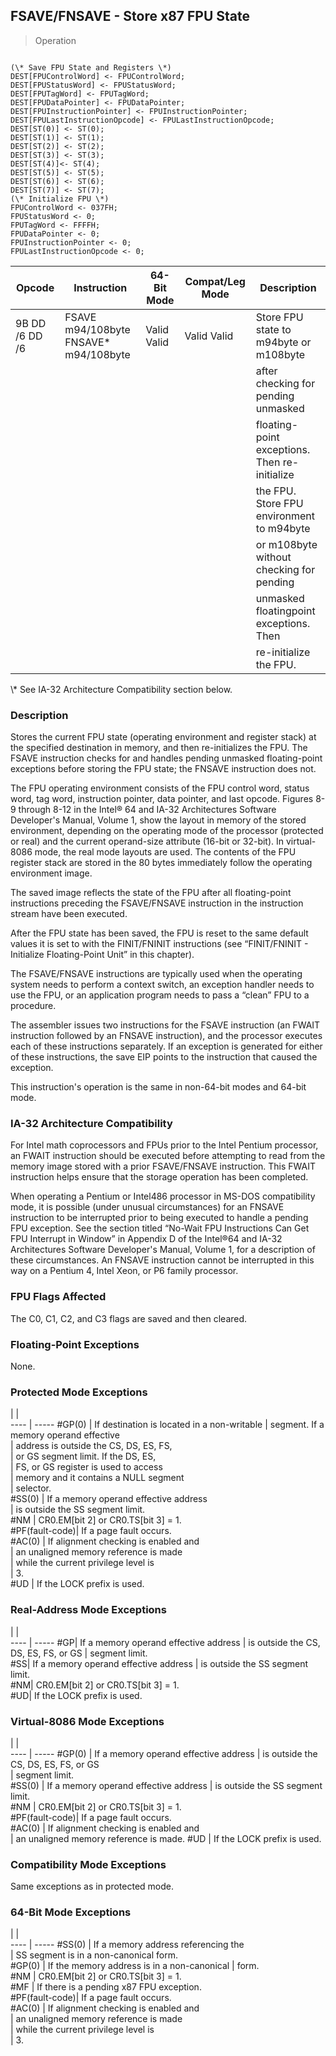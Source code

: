 ## FSAVE/FNSAVE - Store x87 FPU State

> Operation
``` slim

(\* Save FPU State and Registers \*)
DEST[FPUControlWord] <- FPUControlWord;
DEST[FPUStatusWord] <- FPUStatusWord;
DEST[FPUTagWord] <- FPUTagWord;
DEST[FPUDataPointer] <- FPUDataPointer;
DEST[FPUInstructionPointer] <- FPUInstructionPointer;
DEST[FPULastInstructionOpcode] <- FPULastInstructionOpcode;
DEST[ST(0)] <- ST(0);
DEST[ST(1)] <- ST(1);
DEST[ST(2)] <- ST(2);
DEST[ST(3)] <- ST(3);
DEST[ST(4)]<- ST(4);
DEST[ST(5)] <- ST(5);
DEST[ST(6)] <- ST(6);
DEST[ST(7)] <- ST(7);
(\* Initialize FPU \*)
FPUControlWord <- 037FH;
FPUStatusWord <- 0;
FPUTagWord <- FFFFH;
FPUDataPointer <- 0;
FPUInstructionPointer <- 0;
FPULastInstructionOpcode <- 0;

```

 Opcode        | Instruction                          | 64-Bit Mode| Compat/Leg Mode| Description                                  
 ---  | --- | --- | --- | ---
 9B DD /6 DD /6| FSAVE m94/108byte FNSAVE\* m94/108byte| Valid Valid| Valid Valid    | Store FPU state to m94byte or m108byte       
               |                                      |            |                | after checking for pending unmasked          
               |                                      |            |                | floating-point exceptions. Then re-initialize
               |                                      |            |                | the FPU. Store FPU environment to m94byte    
               |                                      |            |                | or m108byte without checking for pending     
               |                                      |            |                | unmasked floatingpoint exceptions. Then      
               |                                      |            |                | re-initialize the FPU.                       
<aside class="notification">
\* See IA-32 Architecture Compatibility section below.
</aside>


### Description
Stores the current FPU state (operating environment and register stack) at the
specified destination in memory, and then re-initializes the FPU. The FSAVE
instruction checks for and handles pending unmasked floating-point exceptions
before storing the FPU state; the FNSAVE instruction does not.

The FPU operating environment consists of the FPU control word, status word,
tag word, instruction pointer, data pointer, and last opcode. Figures 8-9 through
8-12 in the Intel® 64 and IA-32 Architectures Software Developer's Manual, Volume
1, show the layout in memory of the stored environment, depending on the operating
mode of the processor (protected or real) and the current operand-size attribute
(16-bit or 32-bit). In virtual-8086 mode, the real mode layouts are used. The
contents of the FPU register stack are stored in the 80 bytes immediately follow
the operating environment image.

The saved image reflects the state of the FPU after all floating-point instructions
preceding the FSAVE/FNSAVE instruction in the instruction stream have been executed.

After the FPU state has been saved, the FPU is reset to the same default values
it is set to with the FINIT/FNINIT instructions (see “FINIT/FNINIT - Initialize
Floating-Point Unit” in this chapter).

The FSAVE/FNSAVE instructions are typically used when the operating system needs
to perform a context switch, an exception handler needs to use the FPU, or an
application program needs to pass a “clean” FPU to a procedure.

The assembler issues two instructions for the FSAVE instruction (an FWAIT instruction
followed by an FNSAVE instruction), and the processor executes each of these
instructions separately. If an exception is generated for either of these instructions,
the save EIP points to the instruction that caused the exception.

This instruction's operation is the same in non-64-bit modes and 64-bit mode.


### IA-32 Architecture Compatibility
For Intel math coprocessors and FPUs prior to the Intel Pentium processor, an
FWAIT instruction should be executed before attempting to read from the memory
image stored with a prior FSAVE/FNSAVE instruction. This FWAIT instruction helps
ensure that the storage operation has been completed.

When operating a Pentium or Intel486 processor in MS-DOS compatibility mode,
it is possible (under unusual circumstances) for an FNSAVE instruction to be
interrupted prior to being executed to handle a pending FPU exception. See the
section titled “No-Wait FPU Instructions Can Get FPU Interrupt in Window” in
Appendix D of the Intel®64 and IA-32 Architectures Software Developer's Manual,
Volume 1, for a description of these circumstances. An FNSAVE instruction cannot
be interrupted in this way on a Pentium 4, Intel Xeon, or P6 family processor.



### FPU Flags Affected
The C0, C1, C2, and C3 flags are saved and then cleared.


### Floating-Point Exceptions
None.


### Protected Mode Exceptions
   | |  
---- | -----
 #GP(0)         | If destination is located in a non-writable
                | segment. If a memory operand effective     
                | address is outside the CS, DS, ES, FS,     
                | or GS segment limit. If the DS, ES,        
                | FS, or GS register is used to access       
                | memory and it contains a NULL segment      
                | selector.                                  
 #SS(0)         | If a memory operand effective address      
                | is outside the SS segment limit.           
 #NM            | CR0.EM[bit 2] or CR0.TS[bit 3] = 1.        
 #PF(fault-code)| If a page fault occurs.                    
 #AC(0)         | If alignment checking is enabled and       
                | an unaligned memory reference is made      
                | while the current privilege level is       
                | 3.                                         
 #UD            | If the LOCK prefix is used.                

### Real-Address Mode Exceptions
   | |  
---- | -----
 #GP| If a memory operand effective address
    | is outside the CS, DS, ES, FS, or GS 
    | segment limit.                       
 #SS| If a memory operand effective address
    | is outside the SS segment limit.     
 #NM| CR0.EM[bit 2] or CR0.TS[bit 3] = 1.  
 #UD| If the LOCK prefix is used.          

### Virtual-8086 Mode Exceptions
   | |  
---- | -----
 #GP(0)         | If a memory operand effective address 
                | is outside the CS, DS, ES, FS, or GS  
                | segment limit.                        
 #SS(0)         | If a memory operand effective address 
                | is outside the SS segment limit.      
 #NM            | CR0.EM[bit 2] or CR0.TS[bit 3] = 1.   
 #PF(fault-code)| If a page fault occurs.               
 #AC(0)         | If alignment checking is enabled and  
                | an unaligned memory reference is made.
 #UD            | If the LOCK prefix is used.           

### Compatibility Mode Exceptions
Same exceptions as in protected mode.


### 64-Bit Mode Exceptions
   | |  
---- | -----
 #SS(0)         | If a memory address referencing the        
                | SS segment is in a non-canonical form.     
 #GP(0)         | If the memory address is in a non-canonical
                | form.                                      
 #NM            | CR0.EM[bit 2] or CR0.TS[bit 3] = 1.        
 #MF            | If there is a pending x87 FPU exception.   
 #PF(fault-code)| If a page fault occurs.                    
 #AC(0)         | If alignment checking is enabled and       
                | an unaligned memory reference is made      
                | while the current privilege level is       
                | 3.                                         
